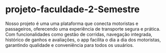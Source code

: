 # projeto-faculdade-2-Semestre
Nosso projeto é uma uma plataforma que conecta motoristas e passageiros, oferecendo uma experiência de transporte segura e prática. Com funcionalidades como gestão de corridas, navegação integrada, histórico de ganhos e avaliações, o app facilita o dia a dia dos motoristas, garantindo qualidade e conveniência para todos os usuários.
